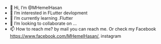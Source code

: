 - 👋 Hi, I’m @MHemelHasan
- 👀 I’m interested in FLutter devlopment
- 🌱 I’m currently learning .Flutter
- 💞️ I’m looking to collaborate on ...
- 📫 How to reach me? by mail you can reach me. Or check my Facebook https://www.facebook.com/MHemelHasan/, instagram

<!---
MHemelHasan/MHemelHasan is a ✨ special ✨ repository because its `README.md` (this file) appears on your GitHub profile.
You can click the Preview link to take a look at your changes.
--->
